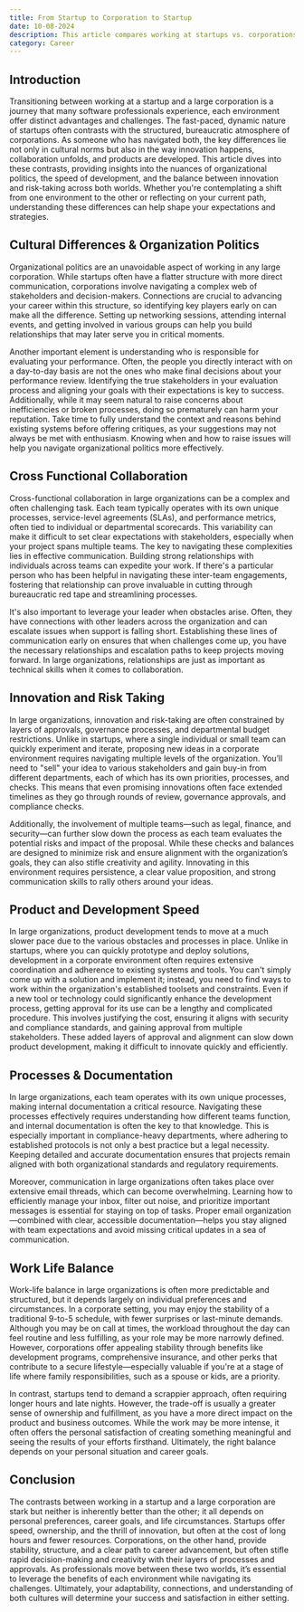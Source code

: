 ```yaml
---
title: From Startup to Corporation to Startup
date: 10-08-2024
description: This article compares working at startups vs. corporations in software development. Startups offer innovation and ownership with long hours, while corporations provide stability and work-life balance but can be slowed by bureaucracy. Success requires adaptability, strong relationships, and navigating each environment's unique challenges and opportunities.
category: Career
---
```


## Introduction

Transitioning between working at a startup and a large corporation is a journey that many software professionals experience, each environment offer distinct advantages and challenges. The fast-paced, dynamic nature of startups often contrasts with the structured, bureaucratic atmosphere of corporations. As someone who has navigated both, the key differences lie not only in cultural norms but also in the way innovation happens, collaboration unfolds, and products are developed. This article dives into these contrasts, providing insights into the nuances of organizational politics, the speed of development, and the balance between innovation and risk-taking across both worlds. Whether you're contemplating a shift from one environment to the other or reflecting on your current path, understanding these differences can help shape your expectations and strategies.

## Cultural Differences & Organization Politics

Organizational politics are an unavoidable aspect of working in any large corporation. While startups often have a flatter structure with more direct communication, corporations involve navigating a complex web of stakeholders and decision-makers. Connections are crucial to advancing your career within this structure, so identifying key players early on can make all the difference. Setting up networking sessions, attending internal events, and getting involved in various groups can help you build relationships that may later serve you in critical moments.

Another important element is understanding who is responsible for evaluating your performance. Often, the people you directly interact with on a day-to-day basis are not the ones who make final decisions about your performance review. Identifying the true stakeholders in your evaluation process and aligning your goals with their expectations is key to success. Additionally, while it may seem natural to raise concerns about inefficiencies or broken processes, doing so prematurely can harm your reputation. Take time to fully understand the context and reasons behind existing systems before offering critiques, as your suggestions may not always be met with enthusiasm. Knowing when and how to raise issues will help you navigate organizational politics more effectively.

## Cross Functional Collaboration

Cross-functional collaboration in large organizations can be a complex and often challenging task. Each team typically operates with its own unique processes, service-level agreements (SLAs), and performance metrics, often tied to individual or departmental scorecards. This variability can make it difficult to set clear expectations with stakeholders, especially when your project spans multiple teams. The key to navigating these complexities lies in effective communication. Building strong relationships with individuals across teams can expedite your work. If there's a particular person who has been helpful in navigating these inter-team engagements, fostering that relationship can prove invaluable in cutting through bureaucratic red tape and streamlining processes.

It's also important to leverage your leader when obstacles arise. Often, they have connections with other leaders across the organization and can escalate issues when support is falling short. Establishing these lines of communication early on ensures that when challenges come up, you have the necessary relationships and escalation paths to keep projects moving forward. In large organizations, relationships are just as important as technical skills when it comes to collaboration.

## Innovation and Risk Taking

In large organizations, innovation and risk-taking are often constrained by layers of approvals, governance processes, and departmental budget restrictions. Unlike in startups, where a single individual or small team can quickly experiment and iterate, proposing new ideas in a corporate environment requires navigating multiple levels of the organization. You’ll need to "sell" your idea to various stakeholders and gain buy-in from different departments, each of which has its own priorities, processes, and checks. This means that even promising innovations often face extended timelines as they go through rounds of review, governance approvals, and compliance checks.

Additionally, the involvement of multiple teams—such as legal, finance, and security—can further slow down the process as each team evaluates the potential risks and impact of the proposal. While these checks and balances are designed to minimize risk and ensure alignment with the organization’s goals, they can also stifle creativity and agility. Innovating in this environment requires persistence, a clear value proposition, and strong communication skills to rally others around your ideas.

## Product and Development Speed

In large organizations, product development tends to move at a much slower pace due to the various obstacles and processes in place. Unlike in startups, where you can quickly prototype and deploy solutions, development in a corporate environment often requires extensive coordination and adherence to existing systems and tools. You can't simply come up with a solution and implement it; instead, you need to find ways to work within the organization's established toolsets and constraints. Even if a new tool or technology could significantly enhance the development process, getting approval for its use can be a lengthy and complicated procedure. This involves justifying the cost, ensuring it aligns with security and compliance standards, and gaining approval from multiple stakeholders. These added layers of approval and alignment can slow down product development, making it difficult to innovate quickly and efficiently.

## Processes & Documentation

In large organizations, each team operates with its own unique processes, making internal documentation a critical resource. Navigating these processes effectively requires understanding how different teams function, and internal documentation is often the key to that knowledge. This is especially important in compliance-heavy departments, where adhering to established protocols is not only a best practice but a legal necessity. Keeping detailed and accurate documentation ensures that projects remain aligned with both organizational standards and regulatory requirements.

Moreover, communication in large organizations often takes place over extensive email threads, which can become overwhelming. Learning how to efficiently manage your inbox, filter out noise, and prioritize important messages is essential for staying on top of tasks. Proper email organization—combined with clear, accessible documentation—helps you stay aligned with team expectations and avoid missing critical updates in a sea of communication.

## Work Life Balance

Work-life balance in large organizations is often more predictable and structured, but it depends largely on individual preferences and circumstances. In a corporate setting, you may enjoy the stability of a traditional 9-to-5 schedule, with fewer surprises or last-minute demands. Although you may be on call at times, the workload throughout the day can feel routine and less fulfilling, as your role may be more narrowly defined. However, corporations offer appealing stability through benefits like development programs, comprehensive insurance, and other perks that contribute to a secure lifestyle—especially valuable if you're at a stage of life where family responsibilities, such as a spouse or kids, are a priority.

In contrast, startups tend to demand a scrappier approach, often requiring longer hours and late nights. However, the trade-off is usually a greater sense of ownership and fulfillment, as you have a more direct impact on the product and business outcomes. While the work may be more intense, it often offers the personal satisfaction of creating something meaningful and seeing the results of your efforts firsthand. Ultimately, the right balance depends on your personal situation and career goals.

## Conclusion

The contrasts between working in a startup and a large corporation are stark but neither is inherently better than the other; it all depends on personal preferences, career goals, and life circumstances. Startups offer speed, ownership, and the thrill of innovation, but often at the cost of long hours and fewer resources. Corporations, on the other hand, provide stability, structure, and a clear path to career advancement, but often stifle rapid decision-making and creativity with their layers of processes and approvals. As professionals move between these two worlds, it’s essential to leverage the benefits of each environment while navigating its challenges. Ultimately, your adaptability, connections, and understanding of both cultures will determine your success and satisfaction in either setting.
